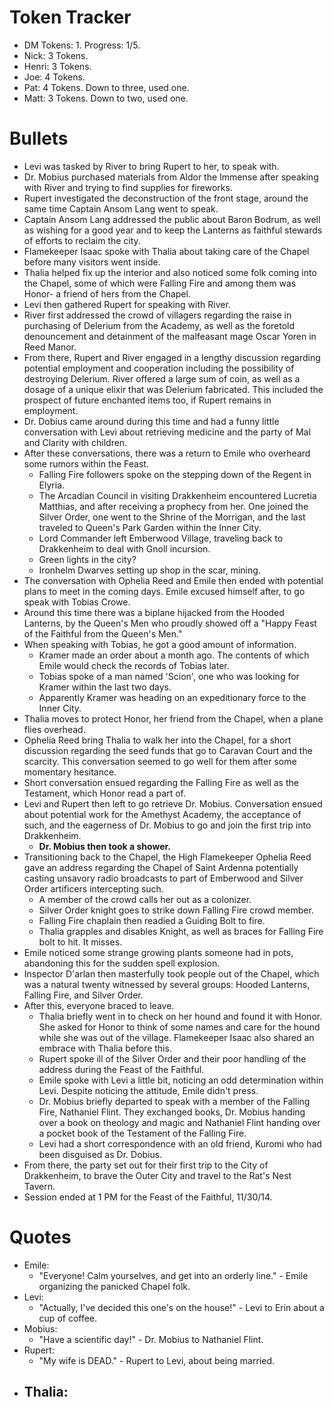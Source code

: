
# Token Tracker 
- DM Tokens: 1. Progress: 1/5.
- Nick: 3 Tokens.
- Henri: 3 Tokens.
- Joe: 4 Tokens.
- Pat: 4 Tokens. Down to three, used one. 
- Matt: 3 Tokens. Down to two, used one.

# Bullets
- Levi was tasked by River to bring Rupert to her, to speak with.
- Dr. Mobius purchased materials from Aldor the Immense after speaking with River and trying to find supplies for fireworks.
- Rupert investigated the deconstruction of the front stage, around the same time Captain Ansom Lang went to speak.
- Captain Ansom Lang addressed the public about Baron Bodrum, as well as wishing for a good year and to keep the Lanterns as faithful stewards of efforts to reclaim the city.
- Flamekeeper Isaac spoke with Thalia about taking care of the Chapel before many visitors went inside.
- Thalia helped fix up the interior and also noticed some folk coming into the Chapel, some of which were Falling Fire and among them was Honor- a friend of hers from the Chapel.
- Levi then gathered Rupert for speaking with River.
- River first addressed the crowd of villagers regarding the raise in purchasing of Delerium from the Academy, as well as the foretold denouncement and detainment of the malfeasant mage Oscar Yoren in Reed Manor.
- From there, Rupert and River engaged in a lengthy discussion regarding potential employment and cooperation including the possibility of destroying Delerium. River offered a large sum of coin, as well as a dosage of a unique elixir that was Delerium fabricated. This included the prospect of future enchanted items too, if Rupert remains in employment.
- Dr. Dobius came around during this time and had a funny little conversation with Levi about retrieving medicine and the party of Mal and Clarity with children.
- After these conversations, there was a return to Emile who overheard some rumors within the Feast.
	- Falling Fire followers spoke on the stepping down of the Regent in Elyria.
	- The Arcadian Council in visiting Drakkenheim encountered Lucretia Matthias, and after receiving a prophecy from her. One joined the Silver Order, one went to the Shrine of the Morrigan, and the last traveled to Queen's Park Garden within the Inner City.
	- Lord Commander left Emberwood Village, traveling back to Drakkenheim to deal with Gnoll incursion.
	- Green lights in the city?
	- Ironhelm Dwarves setting up shop in the scar, mining.
- The conversation with Ophelia Reed and Emile then ended with potential plans to meet in the coming days. Emile excused himself after, to go speak with Tobias Crowe.
- Around this time there was a biplane hijacked from the Hooded Lanterns, by the Queen's Men who proudly showed off a "Happy Feast of the Faithful from the Queen's Men."
- When speaking with Tobias, he got a good amount of information.
	- Kramer made an order about a month ago. The contents of which Emile would check the records of Tobias later.
	- Tobias spoke of a man named 'Scion', one who was looking for Kramer within the last two days.
	- Apparently Kramer was heading on an expeditionary force to the Inner City.
- Thalia moves to protect Honor, her friend from the Chapel, when a plane flies overhead. 
- Ophelia Reed bring Thalia to walk her into the Chapel, for a short discussion regarding the seed funds that go to Caravan Court and the scarcity. This conversation seemed to go well for them after some momentary hesitance.
- Short conversation ensued regarding the Falling Fire as well as the Testament, which Honor read a part of.
- Levi and Rupert then left to go retrieve Dr. Mobius. Conversation ensued about potential work for the Amethyst Academy, the acceptance of such, and the eagerness of Dr. Mobius to go and join the first trip into Drakkenheim.
	- **Dr. Mobius then took a shower.**
- Transitioning back to the Chapel, the High Flamekeeper Ophelia Reed gave an address regarding the Chapel of Saint Ardenna potentially casting unsavory radio broadcasts to part of Emberwood and Silver Order artificers intercepting such.
	- A member of the crowd calls her out as a colonizer.
	- Silver Order knight goes to strike down Falling Fire crowd member.
	- Falling Fire chaplain then readied a Guiding Bolt to fire.
	- Thalia grapples and disables Knight, as well as braces for Falling Fire bolt to hit. It misses.
- Emile noticed some strange growing plants someone had in pots, abandoning this for the sudden spell explosion.
- Inspector D'arlan then masterfully took people out of the Chapel, which was a natural twenty witnessed by several groups: Hooded Lanterns, Falling Fire, and Silver Order.
- After this, everyone braced to leave.
	- Thalia briefly went in to check on her hound and found it with Honor. She asked for Honor to think of some names and care for the hound while she was out of the village. Flamekeeper Isaac also shared an embrace with Thalia before this.
	- Rupert spoke ill of the Silver Order and their poor handling of the address during the Feast of the Faithful.
	- Emile spoke with Levi a little bit, noticing an odd determination within Levi. Despite noticing the attitude, Emile didn't press.
	- Dr. Mobius briefly departed to speak with a member of the Falling Fire, Nathaniel Flint. They exchanged books, Dr. Mobius handing over a book on theology and magic and Nathaniel Flint handing over a pocket book of the Testament of the Falling Fire.
	- Levi had a short correspondence with an old friend, Kuromi who had been disguised as Dr. Dobius.
- From there, the party set out for their first trip to the City of Drakkenheim, to brave the Outer City and travel to the Rat's Nest Tavern.
- Session ended at 1 PM for the Feast of the Faithful, 11/30/14.
# Quotes
- Emile:
	- "Everyone! Calm yourselves, and get into an orderly line." - Emile organizing the panicked Chapel folk.
- Levi:
	- "Actually, I've decided this one's on the house!" - Levi to Erin about a cup of coffee.
- Mobius:
	- "Have a scientific day!" - Dr. Mobius to Nathaniel Flint.
- Rupert:
	- "My wife is DEAD." - Rupert to Levi, about being married.
- Thalia:
	- 